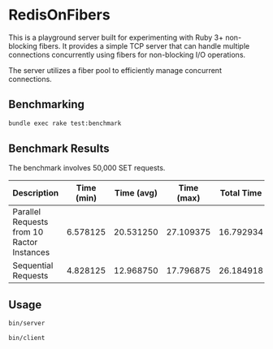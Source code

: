 # RedisOnFibers

This is a playground server built for experimenting with Ruby 3+ non-blocking fibers. It provides a simple TCP server that can handle multiple connections concurrently using fibers for non-blocking I/O operations.

The server utilizes a fiber pool to efficiently manage concurrent connections.

## Benchmarking

```sh
bundle exec rake test:benchmark
```

## Benchmark Results

The benchmark involves 50,000 SET requests.

| Description                                     | Time (min) | Time (avg) | Time (max) | Total Time |
|-------------------------------------------------|------------|------------|------------|------------|
| Parallel Requests from 10 Ractor Instances      | 6.578125   | 20.531250  | 27.109375  | 16.792934  |
| Sequential Requests                             | 4.828125   | 12.968750  | 17.796875  | 26.184918  |

## Usage

```sh
bin/server
```

```sh
bin/client
```
